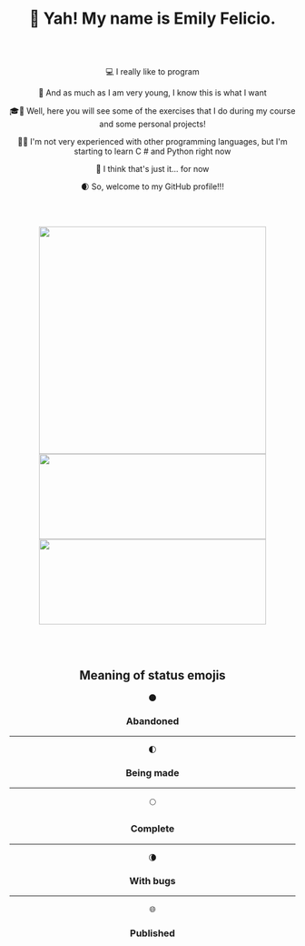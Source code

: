 <h1 align="center">👋 Yah! My name is Emily Felicio.</h1>
<br>
<br>
<div align="center">
  <p align="center">💻 I really like to program</p>

  <p align="center">🎯 And as much as I am very young, I know this is what I want</p>

  <p align="center">🎓📁 Well, here you will see some of the exercises that I do during my course and some personal projects!</p>

  <p align="center">💾💡 I'm not very experienced with other programming languages, but I'm starting to learn C # and Python right now</p>

  <p align="center">💭 I think that's just it... for now</p>

  <p align="center">🌒 So, welcome to my GitHub profile!!!</p>

</div>
<br>
<br>
<p align="center">
  <img width="400" src="https://github-readme-stats.vercel.app/api/top-langs/?username=EmilyFelicio&langs_count=8&theme=radical" />
  <br>
  <img width="400" height="150" src="https://github-readme-stats.vercel.app/api?username=EmilyFelicio&hide=contribs,prs,issues,&theme=radical" />
  <br>
  <img width="400" height="150" src="https://github-readme-stats.vercel.app/api/pin/?username=EmilyFelicio&repo=USER404&theme=radical" />
  <i class="devicon-html5-plain colored"></i>
</p align="center">

<br>
<br>
  
  <h2 align="center">Meaning of status emojis</h2>
  <p align="center">🌑</p>
  <h3 align="center">Abandoned</h3>
  <hr>
  <p align="center">🌓</p>
  <h3 align="center">Being made</h3>
  <hr>
  <p align="center">🌕</p>
  <h3 align="center">Complete</h3>
  <hr>
  <p align="center">🌘</p>
  <h3 align="center">With bugs</h3>
  <hr>
  <p align="center">🌐</p>
  <h3 align="center">Published</h3>
